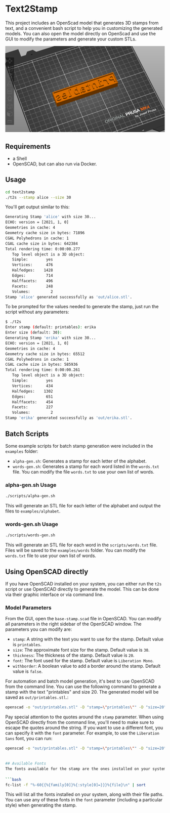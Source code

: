 # Text2Stamp
This project includes an OpenScad model that generates 3D stamps from text, and a convenient bash script to help you in customizing the generated models. You can also open the model directly on OpenScad and use the GUI to modify the parameters and generate your custom STLs.

![Screenshot of PrusaSlicer showing generated stamp example](examples/printables.png)


## Requirements
- a Shell
- OpenSCAD, but can also run via Docker.

## Usage

```bash
cd text2stamp
./t2s --stamp alice --size 30
```

You'll get output similar to this:

```bash
Generating Stamp 'alice' with size 30...
ECHO: version = [2021, 1, 0]
Geometries in cache: 4
Geometry cache size in bytes: 71896
CGAL Polyhedrons in cache: 1
CGAL cache size in bytes: 642384
Total rendering time: 0:00:00.277
   Top level object is a 3D object:
   Simple:        yes
   Vertices:      476
   Halfedges:    1428
   Edges:         714
   Halffacets:    496
   Facets:        248
   Volumes:         2
Stamp 'alice' generated successfully as 'out/alice.stl'.

```

To be prompted for the values needed to generate the stamp, just run the script without any parameters:

```bash
$ ./t2s
Enter stamp (default: printables): erika
Enter size (default: 30): 
Generating Stamp 'erika' with size 30...
ECHO: version = [2021, 1, 0]
Geometries in cache: 4
Geometry cache size in bytes: 65512
CGAL Polyhedrons in cache: 1
CGAL cache size in bytes: 585936
Total rendering time: 0:00:00.261
   Top level object is a 3D object:
   Simple:        yes
   Vertices:      434
   Halfedges:    1302
   Edges:         651
   Halffacets:    454
   Facets:        227
   Volumes:         2
Stamp 'erika' generated successfully as 'out/erika.stl'.

```

## Batch Scripts
Some example scripts for batch stamp generation were included in the `examples` folder:

- `alpha-gen.sh`: Generates a stamp for each letter of the alphabet.
- `words-gen.sh`: Generates a stamp for each word listed in the `words.txt` file. You can modify the file `words.txt` to use your own list of words.

### alpha-gen.sh Usage

```bash
./scripts/alpha-gen.sh
```
This will generate an STL file for each letter of the alphabet and output the files to `examples/alphabet`.

### words-gen.sh Usage

```bash
./scripts/words-gen.sh
```

This will generate an STL file for each word in the `scripts/words.txt` file. Files will be saved to the `examples/words` folder. You can modify the `words.txt` file to use your own list of words.


## Using OpenSCAD directly

If you have OpenSCAD installed on your system, you can either run the `t2s` script or use OpenSCAD directly to generate the model. This can be done via their graphic interface or via command line. 

### Model Parameters
From the GUI, open the `base-stamp.scad` file in OpenSCAD. You can modify all parameters in the right sidebar of the OpenSCAD window. The parameters you can modify are:   
- `stamp`: A string with the text you want to use for the stamp. Default value is `printables`.
- `size`: The approximate font size for the stamp. Default value is `30`.
- `thickness`: The thickness of the stamp. Default value is `20`.
- `font`: The font used for the stamp. Default value is `Liberation Mono`.
- `withborder`: A boolean value to add a border around the stamp. Default value is `false`.

For automation and batch model generation, it's best to use OpenSCAD from the command line. You can use the following command to generate a stamp with the text "printables" and size 20. The generated model will be saved as `out/printables.stl`.:

```bash
openscad -o "out/printables.stl" -D "stamp=\"printables\"" -D "size=20" base-stamp.scad
```

Pay special attention to the quotes around the `stamp` parameter. When using OpenSCAD directly from the command line, you'll need to make sure to escape the quotes around the string. If you want to use a different font, you can specify it with the `font` parameter. For example, to use the `Liberation Sans` font, you can run:

```bash
openscad -o "out/printables.stl" -D "stamp=\"printables\"" -D "size=20" -D "font=\"Liberation Sans\"" base-stamp.scad
```

```bash

## Available Fonts
The fonts available for the stamp are the ones installed on your system. The most portable options are the fonts included by OpenSCAD: _Liberation Mono, Liberation Sans, and Liberation Serif_. These are more likely to be portable across systems. You can check the fonts available on your system by running the following command:

```bash
fc-list -f "%-60{{%{family[0]}%{:style[0]=}}}%{file}\n" | sort
```

This will list all the fonts installed on your system, along with their file paths. You can use any of these fonts in the `font` parameter (including a particular style) when generating the stamp. 